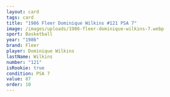 ```yaml
---
layout: card
tags: card
title: "1986 Fleer Dominique Wilkins #121 PSA 7"
image: /images/uploads/1986-fleer-dominique-wilkins-7.webp
sport: Basketball
year: "1986"
brand: Fleer
player: Dominique Wilkins
lastName: Wilkins
number: "121"
isRookie: true
condition: PSA 7
value: 87
order: 10
---
```


